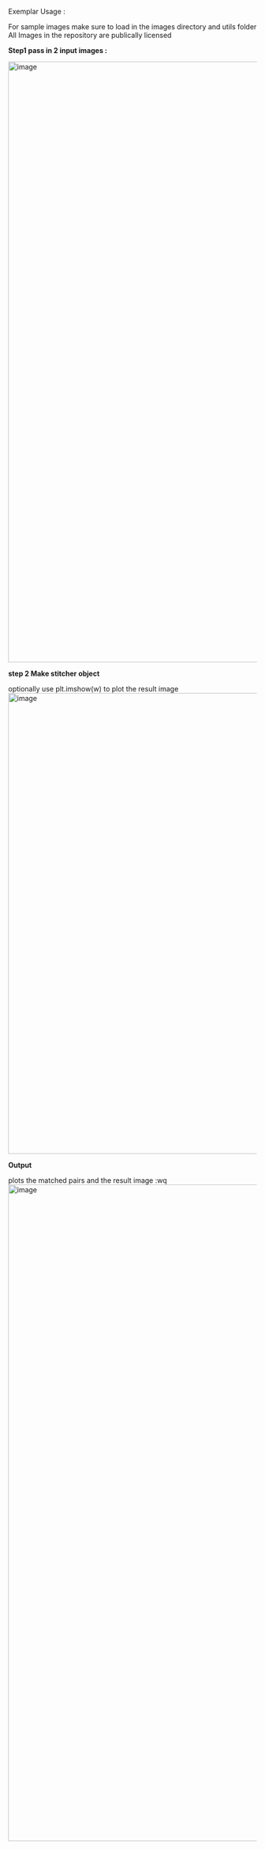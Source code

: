 Exemplar Usage :

For sample images make sure to load in the images directory and utils folder
All Images in the repository are publically licensed

**Step1 pass in 2  input images :** 



<img width="1215" alt="image" src="https://github.com/adishourya/image_stitching/assets/46932291/3f0998bb-d594-448d-abdb-c0a412bcdab4">


**step 2 Make stitcher object**

optionally use plt.imshow(w) to plot the result image
<img width="932" alt="image" src="https://github.com/adishourya/image_stitching/assets/46932291/f10deedb-9bb4-4c93-8cc0-c2eb26b67e4d">



**Output**

plots the matched pairs and the result image :wq
<img width="1328" alt="image" src="https://github.com/adishourya/image_stitching/assets/46932291/7fd14df6-5f97-474e-86aa-539d26f1cfbb">

